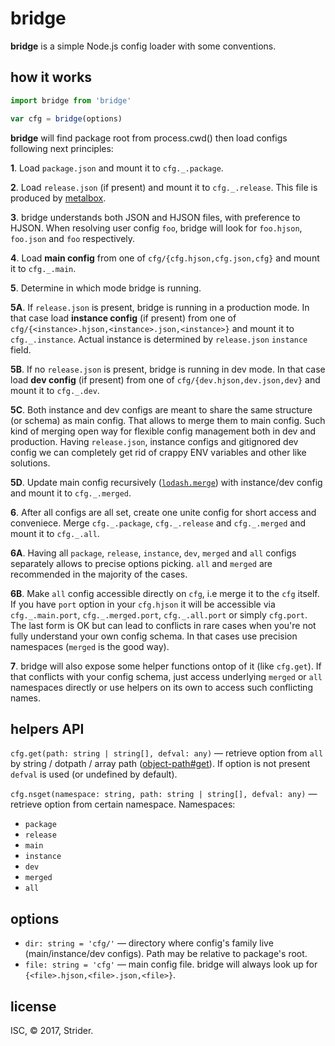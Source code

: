 # bridge

**bridge** is a simple Node.js config loader with some conventions.


## how it works

```js
import bridge from 'bridge'

var cfg = bridge(options)
```

**bridge** will find package root from process.cwd() then load configs following next principles:

**1**. Load `package.json` and mount it to `cfg._.package`.

**2**. Load `release.json` (if present) and mount it to `cfg._.release`. This file is produced by [metalbox](https://github.com/StrangeTransistor/metalbox).

**3**. bridge understands both JSON and HJSON files, with preference to HJSON. When resolving user config `foo`, bridge will look for `foo.hjson`, `foo.json` and `foo` respectively.

**4**. Load **main config** from one of `cfg/{cfg.hjson,cfg.json,cfg}` and mount it to `cfg._.main`.

**5**. Determine in which mode bridge is running.

**5A**. If `release.json` is present, bridge is running in a production mode. In that case load **instance config** (if present) from one of `cfg/{<instance>.hjson,<instance>.json,<instance>}` and mount it to `cfg._.instance`. Actual instance is determined by `release.json` `instance` field.

**5B**. If no `release.json` is present, bridge is running in dev mode. In that case load **dev config** (if present) from one of `cfg/{dev.hjson,dev.json,dev}` and mount it to `cfg._.dev`.

**5C**. Both instance and dev configs are meant to share the same structure (or schema) as main config. That allows to merge them to main config. Such kind of merging open way for flexible config management both in dev and production. Having `release.json`, instance configs and gitignored dev config we can completely get rid of crappy ENV variables and other like solutions.

**5D**. Update main config recursively ([`lodash.merge`](https://lodash.com/docs/4.17.4#merge)) with instance/dev config and mount it to `cfg._.merged`.

**6**. After all configs are all set, create one unite config for short access and conveniece. Merge `cfg._.package`, `cfg._.release` and `cfg._.merged` and mount it to `cfg._.all`.

**6A**. Having all `package`, `release`, `instance`, `dev`, `merged` and `all` configs separately allows to precise options picking. `all` and `merged` are recommended in the majority of the cases.

**6B**. Make `all` config accessible directly on `cfg`, i.e merge it to the `cfg` itself. If you have `port` option in your `cfg.hjson` it will be accessible via `cfg._.main.port`, `cfg._.merged.port`, `cfg._.all.port` or simply `cfg.port`. The last form is OK but can lead to conflicts in rare cases when you're not fully understand your own config schema. In that cases use precision namespaces (`merged` is the good way).

**7**. bridge will also expose some helper functions ontop of it (like `cfg.get`). If that conflicts with your config schema, just access underlying `merged` or `all` namespaces directly or use helpers on its own to access such conflicting names.


## helpers API

`cfg.get(path: string | string[], defval: any)` — retrieve option from `all` by string / dotpath / array path ([object-path#get](https://www.npmjs.com/package/object-path)). If option is not present `defval` is used (or undefined by default).

`cfg.nsget(namespace: string, path: string | string[], defval: any)` — retrieve option from certain namespace.
Namespaces:
* `package`
* `release`
* `main`
* `instance`
* `dev`
* `merged`
* `all`

## options

* `dir: string = 'cfg/'` — directory where config's family live (main/instance/dev configs). Path may be relative to package's root.
* `file: string = 'cfg'` — main config file. bridge will always look up for `{<file>.hjson,<file>.json,<file>}`.

## license
ISC, © 2017, Strider.
